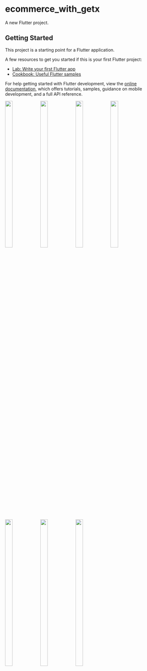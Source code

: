 # ecommerce_with_getx

A new Flutter project.

## Getting Started

This project is a starting point for a Flutter application.

A few resources to get you started if this is your first Flutter project:

- [Lab: Write your first Flutter app](https://docs.flutter.dev/get-started/codelab)
- [Cookbook: Useful Flutter samples](https://docs.flutter.dev/cookbook)

For help getting started with Flutter development, view the
[online documentation](https://docs.flutter.dev/), which offers tutorials,
samples, guidance on mobile development, and a full API reference.

<p float="center">

<img src="https://user-images.githubusercontent.com/118955280/216587526-56daa119-9c87-4cba-8b4b-65b3af3dc4f5.png" width=22% height=35%>
<img src="https://user-images.githubusercontent.com/118955280/216587541-4759cd8b-13fe-41c0-a526-86d57d4b3abe.png" width=22% height=35%>
<img src="https://user-images.githubusercontent.com/118955280/216587547-757974fa-74e9-4324-a189-e1ab868323e8.png" width=22% height=35%>
<img src="https://user-images.githubusercontent.com/118955280/216587553-f53f3ea6-655d-401d-9a42-8beb42abb62c.png" width=22% height=35%>
<img src="https://user-images.githubusercontent.com/118955280/216587562-3dd14d98-a711-43b1-aea1-952d68778b06.png" width=22% height=35%>
<img src="https://user-images.githubusercontent.com/118955280/216587574-4725ba95-5eb3-47e7-bf2a-7291fa774444.png" width=22% height=35%>
<img src="https://user-images.githubusercontent.com/118955280/216587582-04f3c678-ba6f-4373-b01d-fd1af0ef1ca5.png" width=22% height=35%>

</p>
